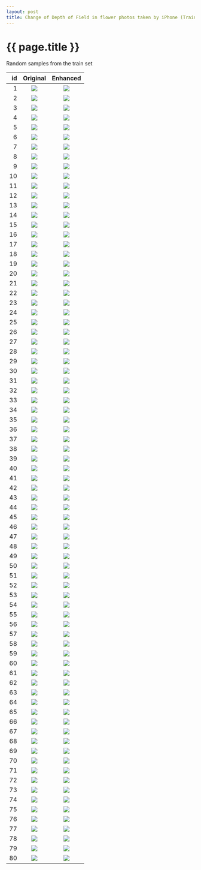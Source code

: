 ```yaml
---
layout: post
title: Change of Depth of Field in flower photos taken by iPhone (Train, random)
---
```

{{ page.title }}
================

Random samples from the train set

| id | Original | Enhanced |
|---:|:---------:|:----------:|
| 1 | ![]({{site.baseurl}}/images/iphone-to-dslr-flower/train/real_A/c1.staticflickr.com-1-278-31638132843_247a5948a4.jpg) | ![]({{site.baseurl}}/images/iphone-to-dslr-flower/train/fake_B/c1.staticflickr.com-1-278-31638132843_247a5948a4.jpg) |
| 2 | ![]({{site.baseurl}}/images/iphone-to-dslr-flower/train/real_A/c1.staticflickr.com-4-3769-33156074102_2d6916a509.jpg) | ![]({{site.baseurl}}/images/iphone-to-dslr-flower/train/fake_B/c1.staticflickr.com-4-3769-33156074102_2d6916a509.jpg) |
| 3 | ![]({{site.baseurl}}/images/iphone-to-dslr-flower/train/real_A/c1.staticflickr.com-3-2018-33072694595_4480b62bb1.jpg) | ![]({{site.baseurl}}/images/iphone-to-dslr-flower/train/fake_B/c1.staticflickr.com-3-2018-33072694595_4480b62bb1.jpg) |
| 4 | ![]({{site.baseurl}}/images/iphone-to-dslr-flower/train/real_A/c1.staticflickr.com-1-746-32514910091_37136a2d2f.jpg) | ![]({{site.baseurl}}/images/iphone-to-dslr-flower/train/fake_B/c1.staticflickr.com-1-746-32514910091_37136a2d2f.jpg) |
| 5 | ![]({{site.baseurl}}/images/iphone-to-dslr-flower/train/real_A/c1.staticflickr.com-1-678-31961460386_74fa20889e.jpg) | ![]({{site.baseurl}}/images/iphone-to-dslr-flower/train/fake_B/c1.staticflickr.com-1-678-31961460386_74fa20889e.jpg) |
| 6 | ![]({{site.baseurl}}/images/iphone-to-dslr-flower/train/real_A/c1.staticflickr.com-1-340-32616204445_448a6ea321.jpg) | ![]({{site.baseurl}}/images/iphone-to-dslr-flower/train/fake_B/c1.staticflickr.com-1-340-32616204445_448a6ea321.jpg) |
| 7 | ![]({{site.baseurl}}/images/iphone-to-dslr-flower/train/real_A/c1.staticflickr.com-1-717-32256088605_3366ce59d3.jpg) | ![]({{site.baseurl}}/images/iphone-to-dslr-flower/train/fake_B/c1.staticflickr.com-1-717-32256088605_3366ce59d3.jpg) |
| 8 | ![]({{site.baseurl}}/images/iphone-to-dslr-flower/train/real_A/c1.staticflickr.com-4-3797-32547846033_397a2084d8.jpg) | ![]({{site.baseurl}}/images/iphone-to-dslr-flower/train/fake_B/c1.staticflickr.com-4-3797-32547846033_397a2084d8.jpg) |
| 9 | ![]({{site.baseurl}}/images/iphone-to-dslr-flower/train/real_A/c1.staticflickr.com-1-766-32254249193_df28530aa3.jpg) | ![]({{site.baseurl}}/images/iphone-to-dslr-flower/train/fake_B/c1.staticflickr.com-1-766-32254249193_df28530aa3.jpg) |
| 10 | ![]({{site.baseurl}}/images/iphone-to-dslr-flower/train/real_A/c1.staticflickr.com-1-594-31428872053_d0cb4080a1.jpg) | ![]({{site.baseurl}}/images/iphone-to-dslr-flower/train/fake_B/c1.staticflickr.com-1-594-31428872053_d0cb4080a1.jpg) |
| 11 | ![]({{site.baseurl}}/images/iphone-to-dslr-flower/train/real_A/c1.staticflickr.com-3-2838-33442405785_653d88c3c5.jpg) | ![]({{site.baseurl}}/images/iphone-to-dslr-flower/train/fake_B/c1.staticflickr.com-3-2838-33442405785_653d88c3c5.jpg) |
| 12 | ![]({{site.baseurl}}/images/iphone-to-dslr-flower/train/real_A/c1.staticflickr.com-1-649-33054178666_e289ce8983.jpg) | ![]({{site.baseurl}}/images/iphone-to-dslr-flower/train/fake_B/c1.staticflickr.com-1-649-33054178666_e289ce8983.jpg) |
| 13 | ![]({{site.baseurl}}/images/iphone-to-dslr-flower/train/real_A/c1.staticflickr.com-3-2867-33544574165_22067435f8.jpg) | ![]({{site.baseurl}}/images/iphone-to-dslr-flower/train/fake_B/c1.staticflickr.com-3-2867-33544574165_22067435f8.jpg) |
| 14 | ![]({{site.baseurl}}/images/iphone-to-dslr-flower/train/real_A/c1.staticflickr.com-4-3754-33426405092_e8c1e405dc.jpg) | ![]({{site.baseurl}}/images/iphone-to-dslr-flower/train/fake_B/c1.staticflickr.com-4-3754-33426405092_e8c1e405dc.jpg) |
| 15 | ![]({{site.baseurl}}/images/iphone-to-dslr-flower/train/real_A/c1.staticflickr.com-8-7043-27245554126_034dcce409.jpg) | ![]({{site.baseurl}}/images/iphone-to-dslr-flower/train/fake_B/c1.staticflickr.com-8-7043-27245554126_034dcce409.jpg) |
| 16 | ![]({{site.baseurl}}/images/iphone-to-dslr-flower/train/real_A/c1.staticflickr.com-4-3844-33106685310_1a2b577347.jpg) | ![]({{site.baseurl}}/images/iphone-to-dslr-flower/train/fake_B/c1.staticflickr.com-4-3844-33106685310_1a2b577347.jpg) |
| 17 | ![]({{site.baseurl}}/images/iphone-to-dslr-flower/train/real_A/c1.staticflickr.com-3-2904-33556051165_9019efba32.jpg) | ![]({{site.baseurl}}/images/iphone-to-dslr-flower/train/fake_B/c1.staticflickr.com-3-2904-33556051165_9019efba32.jpg) |
| 18 | ![]({{site.baseurl}}/images/iphone-to-dslr-flower/train/real_A/c1.staticflickr.com-1-490-32684143175_493008212d.jpg) | ![]({{site.baseurl}}/images/iphone-to-dslr-flower/train/fake_B/c1.staticflickr.com-1-490-32684143175_493008212d.jpg) |
| 19 | ![]({{site.baseurl}}/images/iphone-to-dslr-flower/train/real_A/c1.staticflickr.com-4-3912-32954040260_7d81dde203.jpg) | ![]({{site.baseurl}}/images/iphone-to-dslr-flower/train/fake_B/c1.staticflickr.com-4-3912-32954040260_7d81dde203.jpg) |
| 20 | ![]({{site.baseurl}}/images/iphone-to-dslr-flower/train/real_A/c1.staticflickr.com-8-7729-27767280744_bd7cf6e8eb.jpg) | ![]({{site.baseurl}}/images/iphone-to-dslr-flower/train/fake_B/c1.staticflickr.com-8-7729-27767280744_bd7cf6e8eb.jpg) |
| 21 | ![]({{site.baseurl}}/images/iphone-to-dslr-flower/train/real_A/c1.staticflickr.com-4-3792-33238851241_1ef8a5bf69.jpg) | ![]({{site.baseurl}}/images/iphone-to-dslr-flower/train/fake_B/c1.staticflickr.com-4-3792-33238851241_1ef8a5bf69.jpg) |
| 22 | ![]({{site.baseurl}}/images/iphone-to-dslr-flower/train/real_A/c1.staticflickr.com-1-658-33315768935_90ec0de5fd.jpg) | ![]({{site.baseurl}}/images/iphone-to-dslr-flower/train/fake_B/c1.staticflickr.com-1-658-33315768935_90ec0de5fd.jpg) |
| 23 | ![]({{site.baseurl}}/images/iphone-to-dslr-flower/train/real_A/c1.staticflickr.com-3-2930-33358787526_d584471d11.jpg) | ![]({{site.baseurl}}/images/iphone-to-dslr-flower/train/fake_B/c1.staticflickr.com-3-2930-33358787526_d584471d11.jpg) |
| 24 | ![]({{site.baseurl}}/images/iphone-to-dslr-flower/train/real_A/c1.staticflickr.com-1-629-32534310723_f89cfeae6f.jpg) | ![]({{site.baseurl}}/images/iphone-to-dslr-flower/train/fake_B/c1.staticflickr.com-1-629-32534310723_f89cfeae6f.jpg) |
| 25 | ![]({{site.baseurl}}/images/iphone-to-dslr-flower/train/real_A/c1.staticflickr.com-3-2853-32982637981_7f3d1439fc.jpg) | ![]({{site.baseurl}}/images/iphone-to-dslr-flower/train/fake_B/c1.staticflickr.com-3-2853-32982637981_7f3d1439fc.jpg) |
| 26 | ![]({{site.baseurl}}/images/iphone-to-dslr-flower/train/real_A/c1.staticflickr.com-3-2931-32887855356_3957cb7235.jpg) | ![]({{site.baseurl}}/images/iphone-to-dslr-flower/train/fake_B/c1.staticflickr.com-3-2931-32887855356_3957cb7235.jpg) |
| 27 | ![]({{site.baseurl}}/images/iphone-to-dslr-flower/train/real_A/c1.staticflickr.com-1-750-32641528966_23a80af7c4.jpg) | ![]({{site.baseurl}}/images/iphone-to-dslr-flower/train/fake_B/c1.staticflickr.com-1-750-32641528966_23a80af7c4.jpg) |
| 28 | ![]({{site.baseurl}}/images/iphone-to-dslr-flower/train/real_A/c1.staticflickr.com-1-667-31284542293_c599c8c96f.jpg) | ![]({{site.baseurl}}/images/iphone-to-dslr-flower/train/fake_B/c1.staticflickr.com-1-667-31284542293_c599c8c96f.jpg) |
| 29 | ![]({{site.baseurl}}/images/iphone-to-dslr-flower/train/real_A/c1.staticflickr.com-1-638-31814592805_98e015f3b7.jpg) | ![]({{site.baseurl}}/images/iphone-to-dslr-flower/train/fake_B/c1.staticflickr.com-1-638-31814592805_98e015f3b7.jpg) |
| 30 | ![]({{site.baseurl}}/images/iphone-to-dslr-flower/train/real_A/c1.staticflickr.com-4-3853-33500009716_e10d5e5666.jpg) | ![]({{site.baseurl}}/images/iphone-to-dslr-flower/train/fake_B/c1.staticflickr.com-4-3853-33500009716_e10d5e5666.jpg) |
| 31 | ![]({{site.baseurl}}/images/iphone-to-dslr-flower/train/real_A/c1.staticflickr.com-3-2938-33174139242_b711ee638c.jpg) | ![]({{site.baseurl}}/images/iphone-to-dslr-flower/train/fake_B/c1.staticflickr.com-3-2938-33174139242_b711ee638c.jpg) |
| 32 | ![]({{site.baseurl}}/images/iphone-to-dslr-flower/train/real_A/c1.staticflickr.com-4-3842-33492692642_04f6704da8.jpg) | ![]({{site.baseurl}}/images/iphone-to-dslr-flower/train/fake_B/c1.staticflickr.com-4-3842-33492692642_04f6704da8.jpg) |
| 33 | ![]({{site.baseurl}}/images/iphone-to-dslr-flower/train/real_A/c1.staticflickr.com-1-633-22495844156_ae200cf474.jpg) | ![]({{site.baseurl}}/images/iphone-to-dslr-flower/train/fake_B/c1.staticflickr.com-1-633-22495844156_ae200cf474.jpg) |
| 34 | ![]({{site.baseurl}}/images/iphone-to-dslr-flower/train/real_A/c1.staticflickr.com-1-633-33334550162_d5a5c34f08.jpg) | ![]({{site.baseurl}}/images/iphone-to-dslr-flower/train/fake_B/c1.staticflickr.com-1-633-33334550162_d5a5c34f08.jpg) |
| 35 | ![]({{site.baseurl}}/images/iphone-to-dslr-flower/train/real_A/c1.staticflickr.com-3-2530-32675587582_57525d8d49.jpg) | ![]({{site.baseurl}}/images/iphone-to-dslr-flower/train/fake_B/c1.staticflickr.com-3-2530-32675587582_57525d8d49.jpg) |
| 36 | ![]({{site.baseurl}}/images/iphone-to-dslr-flower/train/real_A/c1.staticflickr.com-1-488-32759390832_086df1ae62.jpg) | ![]({{site.baseurl}}/images/iphone-to-dslr-flower/train/fake_B/c1.staticflickr.com-1-488-32759390832_086df1ae62.jpg) |
| 37 | ![]({{site.baseurl}}/images/iphone-to-dslr-flower/train/real_A/c1.staticflickr.com-4-3908-33440748866_2459b115f3.jpg) | ![]({{site.baseurl}}/images/iphone-to-dslr-flower/train/fake_B/c1.staticflickr.com-4-3908-33440748866_2459b115f3.jpg) |
| 38 | ![]({{site.baseurl}}/images/iphone-to-dslr-flower/train/real_A/c1.staticflickr.com-3-2822-32700897483_8fe35b6064.jpg) | ![]({{site.baseurl}}/images/iphone-to-dslr-flower/train/fake_B/c1.staticflickr.com-3-2822-32700897483_8fe35b6064.jpg) |
| 39 | ![]({{site.baseurl}}/images/iphone-to-dslr-flower/train/real_A/c1.staticflickr.com-1-701-31161570203_0c82472e8d.jpg) | ![]({{site.baseurl}}/images/iphone-to-dslr-flower/train/fake_B/c1.staticflickr.com-1-701-31161570203_0c82472e8d.jpg) |
| 40 | ![]({{site.baseurl}}/images/iphone-to-dslr-flower/train/real_A/c1.staticflickr.com-1-314-31958262443_f59c283529.jpg) | ![]({{site.baseurl}}/images/iphone-to-dslr-flower/train/fake_B/c1.staticflickr.com-1-314-31958262443_f59c283529.jpg) |
| 41 | ![]({{site.baseurl}}/images/iphone-to-dslr-flower/train/real_A/c1.staticflickr.com-1-650-33076033226_c3e15582c3.jpg) | ![]({{site.baseurl}}/images/iphone-to-dslr-flower/train/fake_B/c1.staticflickr.com-1-650-33076033226_c3e15582c3.jpg) |
| 42 | ![]({{site.baseurl}}/images/iphone-to-dslr-flower/train/real_A/c1.staticflickr.com-1-614-32094549395_e2175e3224.jpg) | ![]({{site.baseurl}}/images/iphone-to-dslr-flower/train/fake_B/c1.staticflickr.com-1-614-32094549395_e2175e3224.jpg) |
| 43 | ![]({{site.baseurl}}/images/iphone-to-dslr-flower/train/real_A/c1.staticflickr.com-1-744-32575959083_bb8cea58c3.jpg) | ![]({{site.baseurl}}/images/iphone-to-dslr-flower/train/fake_B/c1.staticflickr.com-1-744-32575959083_bb8cea58c3.jpg) |
| 44 | ![]({{site.baseurl}}/images/iphone-to-dslr-flower/train/real_A/c1.staticflickr.com-4-3846-33124706872_4f2233fa01.jpg) | ![]({{site.baseurl}}/images/iphone-to-dslr-flower/train/fake_B/c1.staticflickr.com-4-3846-33124706872_4f2233fa01.jpg) |
| 45 | ![]({{site.baseurl}}/images/iphone-to-dslr-flower/train/real_A/c1.staticflickr.com-3-2163-32094728813_5b457f6acc.jpg) | ![]({{site.baseurl}}/images/iphone-to-dslr-flower/train/fake_B/c1.staticflickr.com-3-2163-32094728813_5b457f6acc.jpg) |
| 46 | ![]({{site.baseurl}}/images/iphone-to-dslr-flower/train/real_A/c1.staticflickr.com-4-3910-33373408741_d1bbeb1062.jpg) | ![]({{site.baseurl}}/images/iphone-to-dslr-flower/train/fake_B/c1.staticflickr.com-4-3910-33373408741_d1bbeb1062.jpg) |
| 47 | ![]({{site.baseurl}}/images/iphone-to-dslr-flower/train/real_A/c1.staticflickr.com-4-3801-33339905755_b27fdcb616.jpg) | ![]({{site.baseurl}}/images/iphone-to-dslr-flower/train/fake_B/c1.staticflickr.com-4-3801-33339905755_b27fdcb616.jpg) |
| 48 | ![]({{site.baseurl}}/images/iphone-to-dslr-flower/train/real_A/c1.staticflickr.com-1-314-31633240740_15d704ecdd.jpg) | ![]({{site.baseurl}}/images/iphone-to-dslr-flower/train/fake_B/c1.staticflickr.com-1-314-31633240740_15d704ecdd.jpg) |
| 49 | ![]({{site.baseurl}}/images/iphone-to-dslr-flower/train/real_A/c1.staticflickr.com-1-497-32176561574_97b6c5f1e4.jpg) | ![]({{site.baseurl}}/images/iphone-to-dslr-flower/train/fake_B/c1.staticflickr.com-1-497-32176561574_97b6c5f1e4.jpg) |
| 50 | ![]({{site.baseurl}}/images/iphone-to-dslr-flower/train/real_A/c1.staticflickr.com-3-2837-33662455335_35e7575612.jpg) | ![]({{site.baseurl}}/images/iphone-to-dslr-flower/train/fake_B/c1.staticflickr.com-3-2837-33662455335_35e7575612.jpg) |
| 51 | ![]({{site.baseurl}}/images/iphone-to-dslr-flower/train/real_A/c1.staticflickr.com-9-8271-30160605692_7407af960a.jpg) | ![]({{site.baseurl}}/images/iphone-to-dslr-flower/train/fake_B/c1.staticflickr.com-9-8271-30160605692_7407af960a.jpg) |
| 52 | ![]({{site.baseurl}}/images/iphone-to-dslr-flower/train/real_A/c1.staticflickr.com-4-3677-33448992006_ce0ca6dd27.jpg) | ![]({{site.baseurl}}/images/iphone-to-dslr-flower/train/fake_B/c1.staticflickr.com-4-3677-33448992006_ce0ca6dd27.jpg) |
| 53 | ![]({{site.baseurl}}/images/iphone-to-dslr-flower/train/real_A/c1.staticflickr.com-6-5814-30603228946_353584a22a.jpg) | ![]({{site.baseurl}}/images/iphone-to-dslr-flower/train/fake_B/c1.staticflickr.com-6-5814-30603228946_353584a22a.jpg) |
| 54 | ![]({{site.baseurl}}/images/iphone-to-dslr-flower/train/real_A/c1.staticflickr.com-1-387-32229589511_5b3acaa866.jpg) | ![]({{site.baseurl}}/images/iphone-to-dslr-flower/train/fake_B/c1.staticflickr.com-1-387-32229589511_5b3acaa866.jpg) |
| 55 | ![]({{site.baseurl}}/images/iphone-to-dslr-flower/train/real_A/c1.staticflickr.com-1-655-32095723535_8f555d5b0d.jpg) | ![]({{site.baseurl}}/images/iphone-to-dslr-flower/train/fake_B/c1.staticflickr.com-1-655-32095723535_8f555d5b0d.jpg) |
| 56 | ![]({{site.baseurl}}/images/iphone-to-dslr-flower/train/real_A/c1.staticflickr.com-1-368-31851387984_a58d965ea3.jpg) | ![]({{site.baseurl}}/images/iphone-to-dslr-flower/train/fake_B/c1.staticflickr.com-1-368-31851387984_a58d965ea3.jpg) |
| 57 | ![]({{site.baseurl}}/images/iphone-to-dslr-flower/train/real_A/c1.staticflickr.com-1-682-32433041294_77ca98bb36.jpg) | ![]({{site.baseurl}}/images/iphone-to-dslr-flower/train/fake_B/c1.staticflickr.com-1-682-32433041294_77ca98bb36.jpg) |
| 58 | ![]({{site.baseurl}}/images/iphone-to-dslr-flower/train/real_A/c1.staticflickr.com-4-3955-33599714015_7de3e82518.jpg) | ![]({{site.baseurl}}/images/iphone-to-dslr-flower/train/fake_B/c1.staticflickr.com-4-3955-33599714015_7de3e82518.jpg) |
| 59 | ![]({{site.baseurl}}/images/iphone-to-dslr-flower/train/real_A/c1.staticflickr.com-1-465-32237198590_5eefdf9816.jpg) | ![]({{site.baseurl}}/images/iphone-to-dslr-flower/train/fake_B/c1.staticflickr.com-1-465-32237198590_5eefdf9816.jpg) |
| 60 | ![]({{site.baseurl}}/images/iphone-to-dslr-flower/train/real_A/c1.staticflickr.com-3-2845-33517410812_fbf1f06657.jpg) | ![]({{site.baseurl}}/images/iphone-to-dslr-flower/train/fake_B/c1.staticflickr.com-3-2845-33517410812_fbf1f06657.jpg) |
| 61 | ![]({{site.baseurl}}/images/iphone-to-dslr-flower/train/real_A/c1.staticflickr.com-4-3956-33333265962_51155cdffa.jpg) | ![]({{site.baseurl}}/images/iphone-to-dslr-flower/train/fake_B/c1.staticflickr.com-4-3956-33333265962_51155cdffa.jpg) |
| 62 | ![]({{site.baseurl}}/images/iphone-to-dslr-flower/train/real_A/c1.staticflickr.com-1-383-32799936132_52db8fa4f9.jpg) | ![]({{site.baseurl}}/images/iphone-to-dslr-flower/train/fake_B/c1.staticflickr.com-1-383-32799936132_52db8fa4f9.jpg) |
| 63 | ![]({{site.baseurl}}/images/iphone-to-dslr-flower/train/real_A/c1.staticflickr.com-3-2860-33202935340_34c940fc9a.jpg) | ![]({{site.baseurl}}/images/iphone-to-dslr-flower/train/fake_B/c1.staticflickr.com-3-2860-33202935340_34c940fc9a.jpg) |
| 64 | ![]({{site.baseurl}}/images/iphone-to-dslr-flower/train/real_A/c1.staticflickr.com-4-3757-33454076161_c57379296b.jpg) | ![]({{site.baseurl}}/images/iphone-to-dslr-flower/train/fake_B/c1.staticflickr.com-4-3757-33454076161_c57379296b.jpg) |
| 65 | ![]({{site.baseurl}}/images/iphone-to-dslr-flower/train/real_A/c1.staticflickr.com-1-355-31741898333_6d41037094.jpg) | ![]({{site.baseurl}}/images/iphone-to-dslr-flower/train/fake_B/c1.staticflickr.com-1-355-31741898333_6d41037094.jpg) |
| 66 | ![]({{site.baseurl}}/images/iphone-to-dslr-flower/train/real_A/c1.staticflickr.com-3-2827-32791224864_596da0f424.jpg) | ![]({{site.baseurl}}/images/iphone-to-dslr-flower/train/fake_B/c1.staticflickr.com-3-2827-32791224864_596da0f424.jpg) |
| 67 | ![]({{site.baseurl}}/images/iphone-to-dslr-flower/train/real_A/c1.staticflickr.com-3-2665-32815374282_9eaf37f714.jpg) | ![]({{site.baseurl}}/images/iphone-to-dslr-flower/train/fake_B/c1.staticflickr.com-3-2665-32815374282_9eaf37f714.jpg) |
| 68 | ![]({{site.baseurl}}/images/iphone-to-dslr-flower/train/real_A/c1.staticflickr.com-1-345-31649914213_03ab5977d9.jpg) | ![]({{site.baseurl}}/images/iphone-to-dslr-flower/train/fake_B/c1.staticflickr.com-1-345-31649914213_03ab5977d9.jpg) |
| 69 | ![]({{site.baseurl}}/images/iphone-to-dslr-flower/train/real_A/c1.staticflickr.com-1-595-31946043262_33234a224a.jpg) | ![]({{site.baseurl}}/images/iphone-to-dslr-flower/train/fake_B/c1.staticflickr.com-1-595-31946043262_33234a224a.jpg) |
| 70 | ![]({{site.baseurl}}/images/iphone-to-dslr-flower/train/real_A/c1.staticflickr.com-1-681-32777519736_0b67d7c7d4.jpg) | ![]({{site.baseurl}}/images/iphone-to-dslr-flower/train/fake_B/c1.staticflickr.com-1-681-32777519736_0b67d7c7d4.jpg) |
| 71 | ![]({{site.baseurl}}/images/iphone-to-dslr-flower/train/real_A/c1.staticflickr.com-1-303-31634282652_89dda39c51.jpg) | ![]({{site.baseurl}}/images/iphone-to-dslr-flower/train/fake_B/c1.staticflickr.com-1-303-31634282652_89dda39c51.jpg) |
| 72 | ![]({{site.baseurl}}/images/iphone-to-dslr-flower/train/real_A/c1.staticflickr.com-1-513-31004631063_3653ccb506.jpg) | ![]({{site.baseurl}}/images/iphone-to-dslr-flower/train/fake_B/c1.staticflickr.com-1-513-31004631063_3653ccb506.jpg) |
| 73 | ![]({{site.baseurl}}/images/iphone-to-dslr-flower/train/real_A/c1.staticflickr.com-1-776-32534223106_dae6d976a9.jpg) | ![]({{site.baseurl}}/images/iphone-to-dslr-flower/train/fake_B/c1.staticflickr.com-1-776-32534223106_dae6d976a9.jpg) |
| 74 | ![]({{site.baseurl}}/images/iphone-to-dslr-flower/train/real_A/c1.staticflickr.com-3-2907-33391243512_f5672cbc89.jpg) | ![]({{site.baseurl}}/images/iphone-to-dslr-flower/train/fake_B/c1.staticflickr.com-3-2907-33391243512_f5672cbc89.jpg) |
| 75 | ![]({{site.baseurl}}/images/iphone-to-dslr-flower/train/real_A/c1.staticflickr.com-1-484-32289409400_6df3ce86bb.jpg) | ![]({{site.baseurl}}/images/iphone-to-dslr-flower/train/fake_B/c1.staticflickr.com-1-484-32289409400_6df3ce86bb.jpg) |
| 76 | ![]({{site.baseurl}}/images/iphone-to-dslr-flower/train/real_A/c1.staticflickr.com-4-3849-33400574115_628b1c26c7.jpg) | ![]({{site.baseurl}}/images/iphone-to-dslr-flower/train/fake_B/c1.staticflickr.com-4-3849-33400574115_628b1c26c7.jpg) |
| 77 | ![]({{site.baseurl}}/images/iphone-to-dslr-flower/train/real_A/c1.staticflickr.com-4-3945-33507759726_99c1eb845f.jpg) | ![]({{site.baseurl}}/images/iphone-to-dslr-flower/train/fake_B/c1.staticflickr.com-4-3945-33507759726_99c1eb845f.jpg) |
| 78 | ![]({{site.baseurl}}/images/iphone-to-dslr-flower/train/real_A/c1.staticflickr.com-1-498-32243093922_5d017e826f.jpg) | ![]({{site.baseurl}}/images/iphone-to-dslr-flower/train/fake_B/c1.staticflickr.com-1-498-32243093922_5d017e826f.jpg) |
| 79 | ![]({{site.baseurl}}/images/iphone-to-dslr-flower/train/real_A/c1.staticflickr.com-1-562-31730778936_c59bdc856a.jpg) | ![]({{site.baseurl}}/images/iphone-to-dslr-flower/train/fake_B/c1.staticflickr.com-1-562-31730778936_c59bdc856a.jpg) |
| 80 | ![]({{site.baseurl}}/images/iphone-to-dslr-flower/train/real_A/c1.staticflickr.com-1-280-32294352961_2c2d9820c3.jpg) | ![]({{site.baseurl}}/images/iphone-to-dslr-flower/train/fake_B/c1.staticflickr.com-1-280-32294352961_2c2d9820c3.jpg) |
